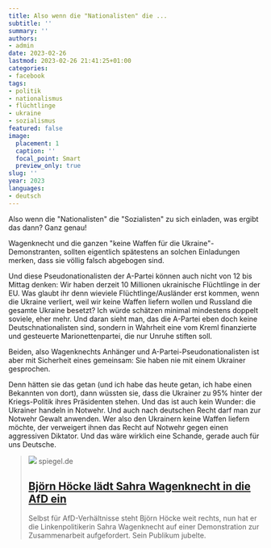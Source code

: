 ```yaml
---
title: Also wenn die "Nationalisten" die ...
subtitle: ''
summary: ''
authors:
- admin
date: 2023-02-26
lastmod: 2023-02-26 21:41:25+01:00
categories:
- facebook
tags:
- politik
- nationalismus
- flüchtlinge
- ukraine
- sozialismus
featured: false
image:
  placement: 1
  caption: ''
  focal_point: Smart
  preview_only: true
slug: ''
year: 2023
languages:
- deutsch
---
```


Also wenn die "Nationalisten" die "Sozialisten" zu sich einladen, was ergibt das dann? Ganz genau! 

Wagenknecht und die ganzen "keine Waffen für die Ukraine"-Demonstranten, sollten eigentlich spätestens an solchen Einladungen merken, dass sie völlig falsch abgebogen sind. 

Und diese Pseudonationalisten der A-Partei können auch nicht von 12 bis Mittag denken: Wir haben derzeit 10 Millionen ukrainische Flüchtlinge in der EU. Was glaubt ihr denn wieviele Flüchtlinge/Ausländer erst kommen, wenn die Ukraine verliert, weil wir keine Waffen liefern wollen und Russland die gesamte Ukraine besetzt? Ich würde schätzen minimal mindestens doppelt soviele, eher mehr. Und daran sieht man, das die A-Partei eben doch keine Deutschnationalisten sind, sondern in Wahrheit eine vom Kreml finanzierte und gesteuerte Marionettenpartei, die nur Unruhe stiften soll. 

Beiden, also Wagenknechts Anhänger und A-Partei-Pseudonationalisten ist aber mit Sicherheit eines gemeinsam: Sie haben nie mit einem Ukrainer gesprochen. 

Denn hätten sie das getan (und ich habe das heute getan, ich habe einen Bekannten von dort), dann wüssten sie, dass die Ukrainer zu 95% hinter der Kriegs-Politik ihres Präsidenten stehen. Und das ist auch kein Wunder: die Ukrainer handeln in Notwehr. Und auch nach deutschen Recht darf man zur Notwehr Gewalt anwenden. Wer also den Ukrainern keine Waffen liefern möchte, der verweigert ihnen das Recht auf Notwehr gegen einen aggressiven Diktator. Und das wäre wirklich eine Schande, gerade auch für uns Deutsche.
> [![](https://cdn.prod.www.spiegel.de/images/a6aba336-69d3-4b1f-b492-819686eec3a8_w1200_r1.778_fpx56.67_fpy44.99.jpg)](https://www.spiegel.de/politik/bjoern-hoecke-laedt-sahra-wagenknecht-in-die-afd-ein-a-824cfbca-b228-438b-b3f7-bdf8bce98695)
> spiegel.de
> ## [Björn Höcke lädt Sahra Wagenknecht in die AfD ein](https://www.spiegel.de/politik/bjoern-hoecke-laedt-sahra-wagenknecht-in-die-afd-ein-a-824cfbca-b228-438b-b3f7-bdf8bce98695)
>
>Selbst für AfD-Verhältnisse steht Björn Höcke weit rechts, nun hat er die Linkenpolitikerin Sahra Wagenknecht auf einer Demonstration zur Zusammenarbeit aufgefordert. Sein Publikum jubelte.